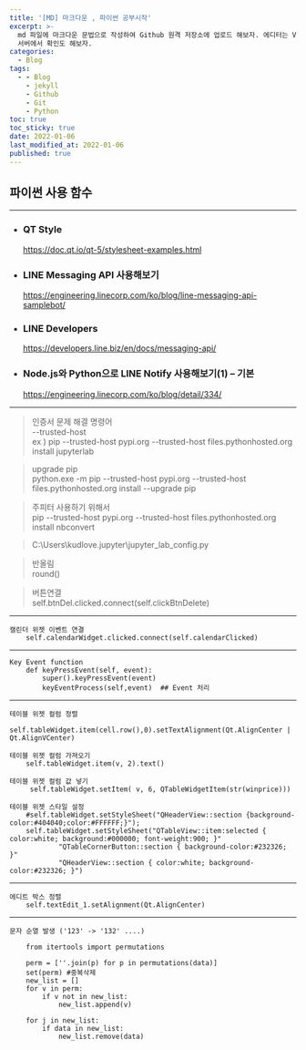 ```yaml
---
title: '[MD] 마크다운 , 파이썬 공부시작'
excerpt: >-
  md 파일에 마크다운 문법으로 작성하여 Github 원격 저장소에 업로드 해보자. 에디터는 Visual Studio code 사용! 로컬
  서버에서 확인도 해보자. 
categories:
  - Blog
tags:
  - - Blog
    - jekyll
    - Github
    - Git
    - Python
toc: true
toc_sticky: true
date: 2022-01-06
last_modified_at: 2022-01-06
published: true
---
```


## 파이썬 사용 함수
***
- ### QT Style  
  https://doc.qt.io/qt-5/stylesheet-examples.html
- ### LINE Messaging API 사용해보기
  https://engineering.linecorp.com/ko/blog/line-messaging-api-samplebot/
- ### LINE Developers
  https://developers.line.biz/en/docs/messaging-api/
- ### Node.js와 Python으로 LINE Notify 사용해보기(1) – 기본
  https://engineering.linecorp.com/ko/blog/detail/334/

***
> 인증서 문제 해결 명령어  
--trusted-host  
 ex )  pip --trusted-host pypi.org --trusted-host files.pythonhosted.org install jupyterlab 


> upgrade pip    
  python.exe -m pip  --trusted-host pypi.org --trusted-host files.pythonhosted.org install --upgrade pip  

> 주피터 사용하기 위해서  
  pip --trusted-host pypi.org --trusted-host files.pythonhosted.org install nbconvert
  
> C:\Users\kudlove\.jupyter\jupyter_lab_config.py



> 반올림  
  round() 


>버튼연결  
self.btnDel.clicked.connect(self.clickBtnDelete)

***    
    캘린더 위젯 이벤트 연결  
        self.calendarWidget.clicked.connect(self.calendarClicked)

*** 
    Key Event function
        def keyPressEvent(self, event):        
            super().keyPressEvent(event)
            keyEventProcess(self,event)  ## Event 처리 

***
    테이블 위젯 컬럼 정렬    
        self.tableWidget.item(cell.row(),0).setTextAlignment(Qt.AlignCenter | Qt.AlignVCenter)

    테이블 위젯 컬럼 가져오기  
        self.tableWidget.item(v, 2).text()

    테이블 위젯 컬럼 값 넣기  
         self.tableWidget.setItem( v, 6, QTableWidgetItem(str(winprice)))
    
    테이블 위젯 스타일 설정  
        #self.tableWidget.setStyleSheet("QHeaderView::section {background-color:#404040;color:#FFFFFF;}"); 
        self.tableWidget.setStyleSheet("QTableView::item:selected { color:white; background:#000000; font-weight:900; }"
                "QTableCornerButton::section { background-color:#232326; }"
                "QHeaderView::section { color:white; background-color:#232326; }")

***
    에디트 박스 정렬
        self.textEdit_1.setAlignment(Qt.AlignCenter) 

***   
    문자 순열 발생 ('123' -> '132' ....)

        from itertools import permutations

        perm = [''.join(p) for p in permutations(data)]
        set(perm) #중복삭제    
        new_list = []    
        for v in perm:    
            if v not in new_list:
                new_list.append(v)        

        for j in new_list:
            if data in new_list:
                new_list.remove(data)
